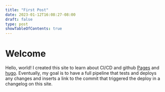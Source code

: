 ```yaml
---
title: "First Post"
date: 2023-01-12T16:08:27-08:00
draft: false
type: post
showTableOfContents: true
---
```


# Welcome

Hello, world! I created this site to learn about CI/CD and github [Pages](https://pages.github.com/) and [hugo](https://gohugo.io/).
Eventually, my goal is to have a full pipeline that tests and deploys any changes and inserts a link to the commit that triggered the deploy in a changelog on this site.

